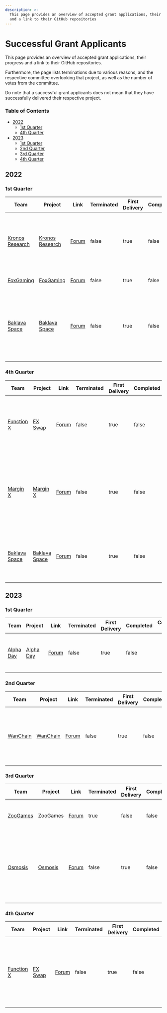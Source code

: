```yaml
---
description: >-
  This page provides an overview of accepted grant applications, their progress
  and a link to their GitHub repositories
---
```


# Successful Grant Applicants

This page provides an overview of accepted grant applications, their progress and a link to their GitHub repositories.

Furthermore, the page lists terminations due to various reasons, and the respective committee overlooking that project, as well as the number of votes from the committee.

Do note that a successful grant applicants does not mean that they have successfully delivered their respective project.

### Table of Contents

* [2022](successful-grant-applicants.md#2022)
  * [1st Quarter](successful-grant-applicants.md#1st-quarter)
  * [4th Quarter](successful-grant-applicants.md#id-4th-quarter)
* [2023](successful-grant-applicants.md#id-2023)
  * [1st Quarter](successful-grant-applicants.md#id-1st-quarter-1)
  * [2nd Quarter](successful-grant-applicants.md#id-2nd-quarter)
  * [3rd Quarter](successful-grant-applicants.md#id-3rd-quarter)
  * [4th Quarter](successful-grant-applicants.md#id-4th-quarter-1)

## 2022

### 1st Quarter

<table><thead><tr><th width="150">Team</th><th width="164">Project</th><th width="150">Link</th><th width="150" data-type="checkbox">Terminated</th><th width="150" data-type="checkbox">First Delivery</th><th width="150" data-type="checkbox">Completed</th><th>Committee Votes</th><th>XFactor</th></tr></thead><tbody><tr><td><a href="https://kronosresearch.com/">Kronos Research</a></td><td><a href="https://github.com/FunctionX/FunctionX-EGF/blob/main/applications/kronos_research.md">Kronos Research</a></td><td><a href="https://forum.functionx.io/t/proposal-discussion-market-making-initiative-from-kronos-research/2570/3">Forum</a></td><td>false</td><td>true</td><td>false</td><td><img src="broken-reference" alt=""><img src="broken-reference" alt=""></td><td>Loaned amount to enhance and increase the liquidity of $FX in mainstream exchanges</td></tr><tr><td><a href="https://www.officialfoxcoin.com/">FoxGaming</a></td><td><a href="https://github.com/FunctionX/FunctionX-EGF/blob/main/applications/successful_applicants/FoxGaming.md">FoxGaming</a></td><td><a href="https://forum.starscan.io/t/foxgaming-proposal-our-preview-discussion/2757">Forum</a></td><td>false</td><td>true</td><td>false</td><td></td><td>NFT marketplace and gaming</td></tr><tr><td><a href="https://baklava.space/">Baklava Space</a></td><td><a href="https://github.com/FunctionX/FunctionX-EGF/blob/main/applications/successful_applicants/BaklavaSpace.md">Baklava Space</a></td><td><a href="https://forum.starscan.io/t/baklava-space-proposal-synthetic-asset-minting-on-fx/4729">Forum</a></td><td>false</td><td>true</td><td>false</td><td></td><td>Synthetic asset platform that allows the creation and exchange of synthetic assets on f(x)Core network</td></tr></tbody></table>

### 4th Quarter

<table><thead><tr><th width="150">Team</th><th width="164">Project</th><th width="150">Link</th><th width="150" data-type="checkbox">Terminated</th><th width="150" data-type="checkbox">First Delivery</th><th width="150" data-type="checkbox">Completed</th><th>Committee Votes</th><th>XFactor</th></tr></thead><tbody><tr><td><a href="https://functionx.io/">Function X</a></td><td><a href="https://fx-swap.io/">FX Swap</a></td><td><a href="https://starscan.io/fxcore/proposals/21">Forum</a></td><td>false</td><td>true</td><td>false</td><td></td><td>Attract more users and LP providers to provide LP for trading on FXSwap</td></tr><tr><td><a href="https://marginx.io/">Margin X</a></td><td><a href="https://testnet-alo.marginx.io/">Margin X</a></td><td><a href="https://starscan.io/fxcore/proposals/27">Forum</a></td><td>false</td><td>true</td><td>false</td><td></td><td>Attract market makers, traders and educate new users to become familiar with MarginX</td></tr><tr><td><a href="https://baklava.space/">Baklava Space</a></td><td><a href="https://github.com/FunctionX/FunctionX-EGF/blob/main/applications/successful_applicants/BaklavaSpace.md">Baklava Space</a></td><td><a href="https://starscan.io/fxcore/proposals/28">Forum</a></td><td>false</td><td>true</td><td>false</td><td></td><td>Launch a functional synthetic asset platform on Avalanche chain</td></tr></tbody></table>

## 2023

### 1st Quarter

<table><thead><tr><th width="150">Team</th><th width="164">Project</th><th width="150">Link</th><th width="150" data-type="checkbox">Terminated</th><th width="150" data-type="checkbox">First Delivery</th><th width="150" data-type="checkbox">Completed</th><th>Committee Votes</th><th>XFactor</th></tr></thead><tbody><tr><td><a href="https://alphaday.com/">Alpha Day</a></td><td><a href="https://app.alphaday.com/b/functionx/">Alpha Day</a></td><td><a href="https://starscan.io/fxcore/proposals/34">Forum</a></td><td>false</td><td>true</td><td>false</td><td></td><td>A data aggregator dashboard exclusively for Function X</td></tr></tbody></table>

### 2nd Quarter

<table><thead><tr><th width="150">Team</th><th width="164">Project</th><th width="150">Link</th><th width="150" data-type="checkbox">Terminated</th><th width="150" data-type="checkbox">First Delivery</th><th width="150" data-type="checkbox">Completed</th><th>Committee Votes</th><th>XFactor</th></tr></thead><tbody><tr><td><a href="https://www.wanchain.org/">WanChain</a></td><td><a href="https://medium.com/wanchain-foundation/f-x-core-added-to-wanchains-cross-chain-infrastructure-3a611a3e716a">WanChain</a></td><td><a href="https://starscan.io/fxcore/proposals/37">Forum</a></td><td>false</td><td>true</td><td>false</td><td></td><td>Incentives for users to use Wanchain Bridge to bridge tokens from or to f(x)Core</td></tr></tbody></table>

### 3rd Quarter

<table><thead><tr><th width="150">Team</th><th width="164">Project</th><th width="150">Link</th><th width="150" data-type="checkbox">Terminated</th><th width="150" data-type="checkbox">First Delivery</th><th width="150" data-type="checkbox">Completed</th><th>Committee Votes</th><th>XFactor</th></tr></thead><tbody><tr><td><a href="https://www.zoo.games/">ZooGames</a></td><td>ZooGames</td><td><a href="https://starscan.io/fxcore/proposals/42">Forum</a></td><td>true</td><td>false</td><td>false</td><td></td><td>Incentive to increase users for ZooGames</td></tr><tr><td><a href="https://osmosis.zone/">Osmosis</a></td><td><a href="https://app.osmosis.zone/pool/1241">Osmosis</a></td><td><a href="https://starscan.io/fxcore/proposals/45">Forum</a></td><td>false</td><td>true</td><td>false</td><td></td><td>The fund will be deployed as FX liquidity on Osmosis with the OSMO and USDC pairs</td></tr></tbody></table>

### 4th Quarter

<table><thead><tr><th width="150">Team</th><th width="164">Project</th><th width="150">Link</th><th width="150" data-type="checkbox">Terminated</th><th width="150" data-type="checkbox">First Delivery</th><th width="150" data-type="checkbox">Completed</th><th>Committee Votes</th><th>XFactor</th></tr></thead><tbody><tr><td><a href="https://functionx.io/">Function X</a></td><td><a href="https://fx-swap.io/">FX Swap</a></td><td><a href="https://starscan.io/fxcore/proposals/46">Forum</a></td><td>false</td><td>true</td><td>false</td><td></td><td>Replace Baklava Space's team FX liquidity on the FX-BAVA pairing on FXSwap</td></tr></tbody></table>
